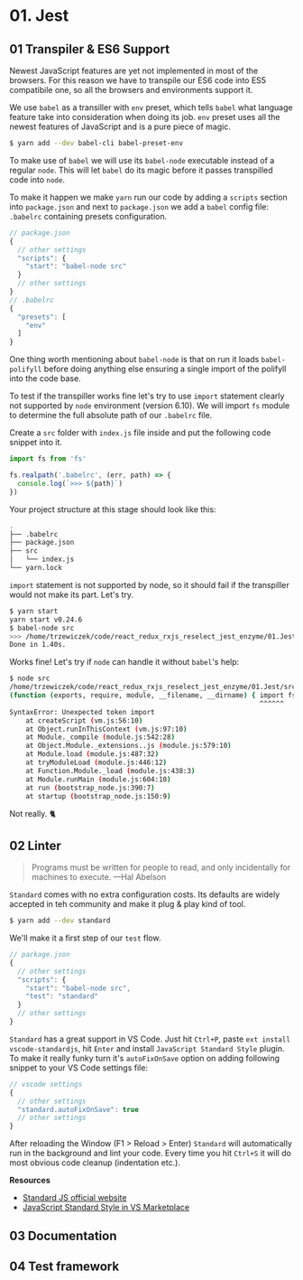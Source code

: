 # 01. Jest

## 01 Transpiler & ES6 Support
Newest JavaScript features are yet not implemented in most of the browsers. 
For this reason we have to transpile our ES6 code into ES5 compatibile one, 
so all the browsers and environments support it. 

We use `babel` as a transiller with `env` preset, which tells `babel` what language
feature take into consideration when doing its job. `env` preset uses all the
newest features of JavaScript and is a pure piece of magic. 

```bash
$ yarn add --dev babel-cli babel-preset-env
```

To make use of `babel` we will use its `babel-node` executable instead of 
a regular `node`. This will let `babel` do its magic before it passes 
transpilled code into `node`. 

To make it happen we make `yarn` run our code by adding a `scripts` section
into `package.json` and next to `package.json` we add a `babel` config file:
`.babelrc` containing presets configuration. 

```javascript
// package.json
{
  // other settings
  "scripts": {
    "start": "babel-node src"
  }
  // other settings  
}
// .babelrc
{
  "presets": [
    "env"
  ]
}
```

One thing worth mentioning about `babel-node` is that on run it loads 
`babel-polifyll` before doing anything else ensuring a single import 
of the polifyll into the code base. 

To test if the transpiller works fine let's try to use `import` statement
clearly not supported by `node` environment (version 6.10). We will import
`fs` module to determine the full absolute path of our `.babelrc` file.

Create a `src` folder with `index.js` file inside and put the following 
code snippet into it. 

```javascript
import fs from 'fs'

fs.realpath('.babelrc', (err, path) => {
  console.log(`>>> ${path}`)
})
```

Your project structure at this stage should look like this:

```bash
.
├── .babelrc
├── package.json
├── src
│   └── index.js
└── yarn.lock
```

`import` statement is not supported by node, so it should fail if the 
transpiller would not make its part. Let's try. 

```bash
$ yarn start
yarn start v0.24.6
$ babel-node src
>>> /home/trzewiczek/code/react_redux_rxjs_reselect_jest_enzyme/01.Jest/.babelrc
Done in 1.40s.
```

Works fine! Let's try if `node` can handle it without `babel`'s help:

```bash
$ node src
/home/trzewiczek/code/react_redux_rxjs_reselect_jest_enzyme/01.Jest/src/index.js:1
(function (exports, require, module, __filename, __dirname) { import fs from 'fs'
                                                              ^^^^^^
SyntaxError: Unexpected token import
    at createScript (vm.js:56:10)
    at Object.runInThisContext (vm.js:97:10)
    at Module._compile (module.js:542:28)
    at Object.Module._extensions..js (module.js:579:10)
    at Module.load (module.js:487:32)
    at tryModuleLoad (module.js:446:12)
    at Function.Module._load (module.js:438:3)
    at Module.runMain (module.js:604:10)
    at run (bootstrap_node.js:390:7)
    at startup (bootstrap_node.js:150:9)
```

Not really. 🐈

## 02 Linter

> Programs must be written for people to read, and only incidentally for machines to execute.
> —Hal Abelson

`Standard` comes with no extra configuration costs. Its defaults are widely 
accepted in teh community and make it plug & play kind of tool. 

```bash
$ yarn add --dev standard
```

We'll make it a first step of our `test` flow. 

```javascript
// package.json
{
  // other settings
  "scripts": {
    "start": "babel-node src",
    "test": "standard"
  }
  // other settings
}
```

`Standard` has a great support in VS Code. Just hit `Ctrl+P`, paste 
`ext install vscode-standardjs`, hit `Enter` and install 
`JavaScript Standard Style` plugin. To make it really funky
turn it's `autoFixOnSave` option on adding following snippet to your
VS Code settings file:

```javascript
// vscode settings
{
  // other settings
  "standard.autoFixOnSave": true
  // other settings  
}
```

After reloading the Window (F1 > Reload > Enter) `Standard` will 
automatically run in the background and lint your code. Every time you hit 
`Ctrl+S` it will do most obvious code cleanup (indentation etc.).

**Resources**
 * [Standard JS official website](https://standardjs.com/)
 * [JavaScript Standard Style in VS Marketplace](https://marketplace.visualstudio.com/items?itemName=chenxsan.vscode-standardjs)

## 03 Documentation

## 04 Test framework
